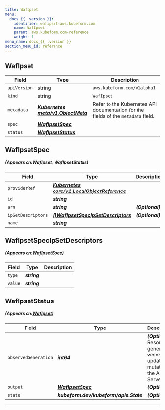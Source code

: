 ```yaml
---
title: WafIpset
menu:
  docs_{{ .version }}:
    identifier: wafipset-aws.kubeform.com
    name: WafIpset
    parent: aws.kubeform.com-reference
    weight: 1
menu_name: docs_{{ .version }}
section_menu_id: reference
---
```


## WafIpset
| Field | Type | Description |
| ------ | ----- | ----------- |
| `apiVersion` | string | `aws.kubeform.com/v1alpha1` |
|    `kind` | string | `WafIpset` |
| `metadata` | ***[Kubernetes meta/v1.ObjectMeta](https://kubernetes.io/docs/reference/generated/kubernetes-api/v1.13/#objectmeta-v1-meta)***|Refer to the Kubernetes API documentation for the fields of the `metadata` field.|
| `spec` | ***[WafIpsetSpec](#WafIpsetSpec)***||
| `status` | ***[WafIpsetStatus](#WafIpsetStatus)***||
## WafIpsetSpec
##### (Appears on:[WafIpset](#WafIpset), [WafIpsetStatus](#WafIpsetStatus))
| Field | Type | Description |
| ------ | ----- | ----------- |
| `providerRef` | ***[Kubernetes core/v1.LocalObjectReference](https://kubernetes.io/docs/reference/generated/kubernetes-api/v1.13/#localobjectreference-v1-core)***||
| `id` | ***string***||
| `arn` | ***string***| ***(Optional)*** |
| `ipSetDescriptors` | ***[[]WafIpsetSpecIpSetDescriptors](#WafIpsetSpecIpSetDescriptors)***| ***(Optional)*** |
| `name` | ***string***||
## WafIpsetSpecIpSetDescriptors
##### (Appears on:[WafIpsetSpec](#WafIpsetSpec))
| Field | Type | Description |
| ------ | ----- | ----------- |
| `type` | ***string***||
| `value` | ***string***||
## WafIpsetStatus
##### (Appears on:[WafIpset](#WafIpset))
| Field | Type | Description |
| ------ | ----- | ----------- |
| `observedGeneration` | ***int64***| ***(Optional)*** Resource generation, which is updated on mutation by the API Server.|
| `output` | ***[WafIpsetSpec](#WafIpsetSpec)***| ***(Optional)*** |
| `state` | ***kubeform.dev/kubeform/apis.State***| ***(Optional)*** |
---
